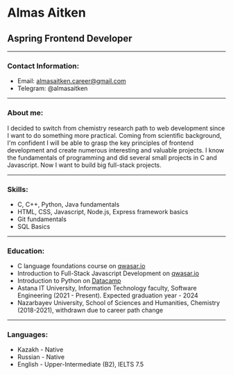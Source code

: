 # Almas Aitken
## Aspring Frontend Developer
---
### Contact Information:
* Email: almasaitken.career@gmail.com
* Telegram: @almasaitken
---
### About me: 
I decided to switch from chemistry research path to web development since I want to do something more practical. Coming from scientific background, I'm confident I will be able to grasp the key principles of frontend development and create numerous interesting and valuable projects. I know the fundamentals of programming and did several small projects in C and Javascript. Now I want to build big full-stack projects.

---
### Skills:
* C, C++, Python, Java fundamentals
* HTML, CSS, Javascript, Node.js, Express framework basics
* Git fundamentals
* SQL Basics
--- 
### Education:
* C language foundations course on [qwasar.io](https://drive.google.com/file/d/1erucI8w7h87iAXXxo2jmiWDs7cT2MJJq/view?usp=sharing)
* Introduction to Full-Stack Javascript Development on [qwasar.io](https://drive.google.com/file/d/1D0nIH_nPrkCI7qzGaURh1P6gWGq78VJM/view?usp=sharing)
* Introduction to Python on [Datacamp](https://drive.google.com/file/d/1acAGN9_mANESEIcIyG_lWzl9eT7vhBNr/view?usp=sharing)
* Astana IT University, Information Technology faculty, Software Engineering (2021 - Present). Expected graduation year - 2024
* Nazarbayev University, School of Sciences and Humanities, Chemistry (2018-2021), withdrawn due to career path change
---
### Languages:
* Kazakh - Native
* Russian - Native
* English - Upper-Intermediate (B2), IELTS 7.5
